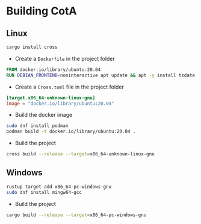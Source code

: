 # Building CotA

## Linux

```bash
cargo install cross
```

- Create a `Dockerfile` in the project folder

```Dockerfile
FROM docker.io/library/ubuntu:20.04
RUN DEBIAN_FRONTEND=noninteractive apt update && apt -y install tzdata && apt -y install clang pkg-config cmake libfontconfig-dev
```

- Create a `Cross.toml` file in the project folder

```toml
[target.x86_64-unknown-linux-gnu]
image = "docker.io/library/ubuntu:20.04"
```

- Build the docker image

```bash
sudo dnf install podman
podman build -t docker.io/library/ubuntu:20.04 .
```

- Build the project

```bash
cross build --release --target=x86_64-unknown-linux-gnu
```

## Windows

```bash
rustup target add x86_64-pc-windows-gnu
sudo dnf install mingw64-gcc
```

- Build the project

```bash
cargo build --release --target=x86_64-pc-windows-gnu
```
